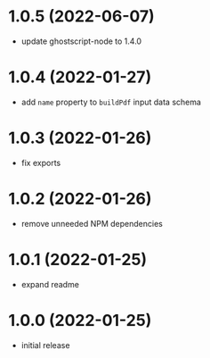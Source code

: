 # 1.0.5 (2022-06-07)

- update ghostscript-node to 1.4.0

# 1.0.4 (2022-01-27)

- add `name` property to `buildPdf` input data schema

# 1.0.3 (2022-01-26)

- fix exports

# 1.0.2 (2022-01-26)

- remove unneeded NPM dependencies

# 1.0.1 (2022-01-25)

- expand readme

# 1.0.0 (2022-01-25)

- initial release
